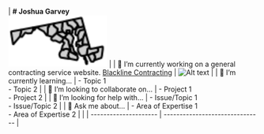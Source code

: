 <div align="left">

| **# Joshua Garvey** <br> **<img src="/images/md.svg" alt="Profile Image" width="200">** | | 🔭 I’m currently working on a general contracting service website. [Blackline Contracting](https://blackline.joshuagarvey.com/) | ![Alt text](/images/other-image.svg) | | 🌱 I’m currently learning... | - Topic 1 <br> - Topic 2 | | 👯 I’m looking to collaborate on... | - Project 1 <br> - Project 2 | | 🤔 I’m looking for help with... | - Issue/Topic 1 <br> - Issue/Topic 2 | | 💬 Ask me about... | - Area of Expertise 1 <br> - Area of Expertise 2 | | | --------------------- | ------------------------------- |

</div>
